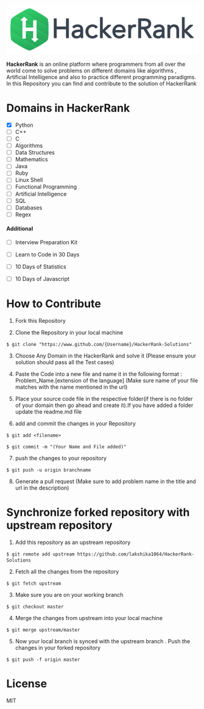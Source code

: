 ![Hackerank Logo](/Images/HackerRankLogo.png)

 **HackerRank** is an online platform where programmers from all over the world come to solve problems on different domains like algorithms , Artificial Intelligence and also to practice different programming paradigms.  
 In this Repository you can find and contribute to the solution of HackerRank 


# Domains in HackerRank


 

 - [x] Python
 - [ ] C++
 - [ ] C
 - [ ] Algorithms
 - [ ] Data Structures
 - [ ] Mathematics
 - [ ] Java
 - [ ] Ruby
 - [ ] Linux Shell
 - [ ] Functional Programming
 - [ ] Artificial Intelligence
 - [ ] SQL
 - [ ] Databases 
 - [ ] Regex

#### Additional 

 - [ ] Interview Preparation Kit
 - [ ] Learn to Code in 30 Days
 - [ ] 10 Days of Statistics
 - [ ] 10 Days of Javascript 

 

# How to Contribute 

 1. Fork this Repository
 
 2. Clone the Repository in your local machine
```
$ git clone "https://www.github.com/{Username}/HackerRank-Solutions"
```

 3. Choose Any Domain in the HackerRank and solve it (Please ensure your solution should pass all the Test cases)
 
 4. Paste the Code into a new file and name it in the following format : Problem_Name.[extension of the language] (Make sure name of your file matches with the name mentioned in the url)

 5. Place your source code file in the respective folder(if there is no folder of your domain then go ahead and create it).If you have added a folder update the readme.md file

 6. add and commit the changes in your Repository
 ```
 $ git add <filename>
 ```
 ```
 $ git commit -m "(Your Name and File added)"
```

 7. push the changes to your repository
 ```
 $ git push -u origin branchname
 ```

 8. Generate a pull request (Make sure to add problem name in the title and url in the description)

# Synchronize forked repository with upstream repository

 1. Add this repository as an upstream repository
 ```
 $ git remote add upstream https://github.com/lakshika1064/HackerRank-Solutions
 ```
 2. Fetch all the changes from the repository
 ```
 $ git fetch upstream
 ```
 3. Make sure you are on your working branch
 
 ```
 $ git checkout master
 ```
 4.  Merge the changes from upstream into your local machine
 
```
$ git merge upstream/master
```
 5. Now your local branch is synced with the upstream branch . Push the changes in your forked repository
 ```
 $ git push -f origin master
 ```

# License 

MIT




